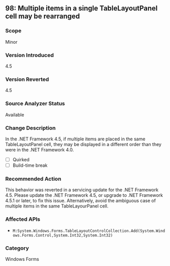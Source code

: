 ## 98: Multiple items in a single TableLayoutPanel cell may be rearranged

### Scope
Minor

### Version Introduced
4.5

### Version Reverted
4.5

### Source Analyzer Status
Available

### Change Description
In the .NET Framework 4.5, if multiple items are placed in the same TableLayoutPanel cell, they may be displayed in a different order than they were in the .NET Framework 4.0.

- [ ] Quirked
- [ ] Build-time break

### Recommended Action
This behavior was reverted in a servicing update for the .NET Framework 4.5. Please update the .NET Framework 4.5, or upgrade to .NET Framework 4.5.1 or later, to fix this issue. Alternatively, avoid the ambiguous case of multiple items in the same TableLayourPanel cell.

### Affected APIs
* `M:System.Windows.Forms.TableLayoutControlCollection.Add(System.Windows.Forms.Control,System.Int32,System.Int32)`

### Category
Windows Forms

<!--
    ### Notes
    Although we're looking for TableLayoutPanel APIs, what's really needed here is an analyzer that can look for XAML with multiple items in a single TableLayoutPanel cell
    Source analyzer status: Pri 1
-->
